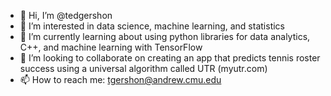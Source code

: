 - 👋 Hi, I’m @tedgershon
- 👀 I’m interested in data science, machine learning, and statistics
- 🌱 I’m currently learning about using python libraries for data analytics, C++, and machine learning with TensorFlow
- 💞️ I’m looking to collaborate on creating an app that predicts tennis roster success using a universal algorithm called UTR (myutr.com)
- 📫 How to reach me: tgershon@andrew.cmu.edu

<!---
tedgershon/tedgershon is a ✨ special ✨ repository because its `README.md` (this file) appears on your GitHub profile.
You can click the Preview link to take a look at your changes.
--->
